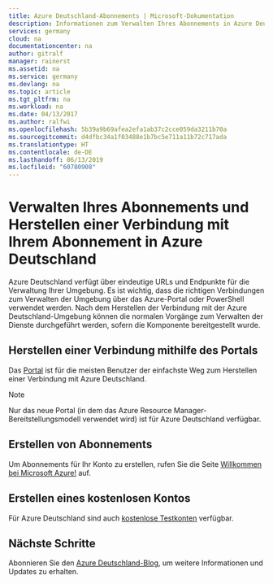 ```yaml
---
title: Azure Deutschland-Abonnements | Microsoft-Dokumentation
description: Informationen zum Verwalten Ihres Abonnements in Azure Deutschland
services: germany
cloud: na
documentationcenter: na
author: gitralf
manager: rainerst
ms.assetid: na
ms.service: germany
ms.devlang: na
ms.topic: article
ms.tgt_pltfrm: na
ms.workload: na
ms.date: 04/13/2017
ms.author: ralfwi
ms.openlocfilehash: 5b39a9b69afea2efa1ab37c2cce059da3211b70a
ms.sourcegitcommit: d4dfbc34a1f03488e1b7bc5e711a11b72c717ada
ms.translationtype: HT
ms.contentlocale: de-DE
ms.lasthandoff: 06/13/2019
ms.locfileid: "60780908"
---
```

# <a name="manage-and-connect-to-your-subscription-in-azure-germany"></a>Verwalten Ihres Abonnements und Herstellen einer Verbindung mit Ihrem Abonnement in Azure Deutschland
Azure Deutschland verfügt über eindeutige URLs und Endpunkte für die Verwaltung Ihrer Umgebung. Es ist wichtig, dass die richtigen Verbindungen zum Verwalten der Umgebung über das Azure-Portal oder PowerShell verwendet werden. Nach dem Herstellen der Verbindung mit der Azure Deutschland-Umgebung können die normalen Vorgänge zum Verwalten der Dienste durchgeführt werden, sofern die Komponente bereitgestellt wurde.

## <a name="connect-by-using-the-portal"></a>Herstellen einer Verbindung mithilfe des Portals
Das [Portal](https://portal.microsoftazure.de) ist für die meisten Benutzer der einfachste Weg zum Herstellen einer Verbindung mit Azure Deutschland. 

> [!NOTE]
> Nur das neue Portal (in dem das Azure Resource Manager-Bereitstellungsmodell verwendet wird) ist für Azure Deutschland verfügbar.
>

## <a name="create-subscriptions"></a>Erstellen von Abonnements
Um Abonnements für Ihr Konto zu erstellen, rufen Sie die Seite [Willkommen bei Microsoft Azure!](https://account.windowsazure.de) auf.

## <a name="create-a-free-account"></a>Erstellen eines kostenlosen Kontos
Für Azure Deutschland sind auch [kostenlose Testkonten](https://azure.microsoft.com/free/germany/) verfügbar.


## <a name="next-steps"></a>Nächste Schritte
Abonnieren Sie den [Azure Deutschland-Blog](https://blogs.msdn.microsoft.com/azuregermany/), um weitere Informationen und Updates zu erhalten.




